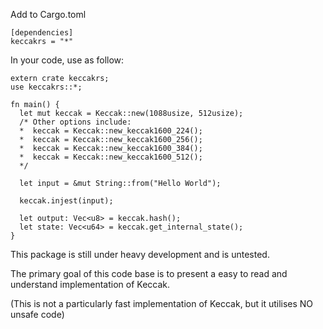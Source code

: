 Add to Cargo.toml

    [dependencies]
    keccakrs = "*"

In your code, use as follow:

    extern crate keccakrs;
    use keccakrs::*;

    fn main() {
      let mut keccak = Keccak::new(1088usize, 512usize);
      /* Other options include:
      *  keccak = Keccak::new_keccak1600_224();
      *  keccak = Keccak::new_keccak1600_256();
      *  keccak = Keccak::new_keccak1600_384();
      *  keccak = Keccak::new_keccak1600_512();
      */

      let input = &mut String::from("Hello World");
      
      keccak.injest(input);

      let output: Vec<u8> = keccak.hash();
      let state: Vec<u64> = keccak.get_internal_state();
    }

This package is still under heavy development and is untested.

The primary goal of this code base is to present a easy to read and understand implementation of Keccak.

(This is not a particularly fast implementation of Keccak, but it utilises NO unsafe code)
